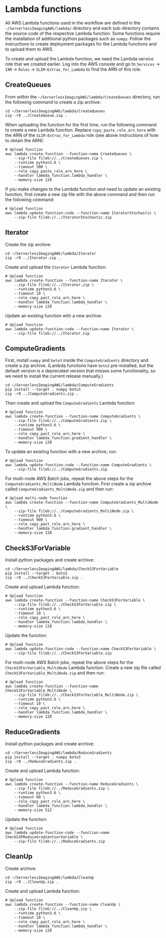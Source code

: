 # Lambda functions

All AWS Lambda functions used in the workflow are defined in the `~/ServerlessImagingAWS/lambda/` directory and each sub-directory contains the source code of the respective Lambda function. Some functions require the installation of additional python packages such as `numpy`. Follow the instructions to create deployment packages for the Lambda functions and to upload them to AWS.

To create and upload the Lambda function, we need the Lambda service role that we created earlier. Log into the AWS console and go to `Services` -> `IAM` -> `Roles` -> `SLIM-Extras_for_Lambda` to find the ARN of this role.


## CreateQueues

From within the `~/ServerlessImagingAWS/lambda/CreateQueues` directory, run the following command to create a zip archive:

```
cd ~/ServerlessImagingAWS/lambda/CreateQueues
zip -r9 ../CreateQueue.zip .
```

When uploading the function for the first time, run the following command to create a new Lambda function. Replace `copy_paste_role_arn_here` with the ARN of the `SLIM-Extras_for_Lambda` role (see above instructions of how to obtain the ARN):

```
# Upload function
aws lambda create-function --function-name CreateQueues \
    --zip-file fileb://../CreateQueues.zip \
    --runtime python3.6 \
    --timeout 300 \
    --role copy_paste_role_arn_here \
    --handler lambda_function.lambda_handler \
    --memory-size 128
```

If you make changes to the Lambda function and need to update an existing function, first create a new zip file with the above command and then run the following command:

```
# Upload function
aws lambda update-function-code --function-name IteratorStochastic \
    --zip-file fileb://../IteratorStochastic.zip
```


## Iterator

Create the zip archive:

```
cd ~/ServerlessImagingAWS/lambda/Iterator
zip -r9 ../Iterator.zip .
```

Create and upload the `Iterator` Lambda function:

```
# Upload function
aws lambda create-function --function-name Iterator \
    --zip-file fileb://../Iterator.zip \
    --runtime python3.6 \
    --timeout 10 \
    --role copy_past_role_arn_here \
    --handler lambda_function.lambda_handler \
    --memory-size 128
```

Update an existing function with a new archive:

```
# Upload function
aws lambda update-function-code --function-name Iterator \
    --zip-file fileb://../Iterator.zip
```

## ComputeGradients

First, install `numpy` and `boto3` inside the `ComputeGradients` directory and create a zip archive. (Lambda functions have `boto3` pre-installed, but the default version is a deprecated version that misses some functionality, so we need to install the current release manually.)

```
cd ~/ServerlessImagingAWS/lambda/ComputeGradients
pip install --target . numpy boto3
zip -r9 ../ComputeGradients.zip .
```

Then create and upload the `ComputeGradients` Lambda function:

```
# Upload function
aws lambda create-function --function-name ComputeGradients \
    --zip-file fileb://../ComputeGradients.zip \
    --runtime python3.6 \
    --timeout 900 \
    --role copy_past_role_arn_here \
    --handler lambda_function.gradient_handler \
    --memory-size 128
```

To update an existing function with a new archive, run:

```
# Upload function
aws lambda update-function-code --function-name ComputeGradients \
    --zip-file fileb://../ComputeGradients.zip
```

For multi-node AWS Batch jobs, repeat the above steps for the `ComputeGradients_MultiNode` Lambda function. First create a zip archive called `ComputeGradients_MultiNode.zip` and then run:

```
# Upload multi-node function
aws lambda create-function --function-name ComputeGradients_MultiNode \
    --zip-file fileb://../ComputeGradients_MultiNode.zip \
    --runtime python3.6 \
    --timeout 900 \
    --role copy_past_role_arn_here \
    --handler lambda_function.gradient_handler \
    --memory-size 128
```

## CheckS3ForVariable

Install python packages and create archive:

```
cd ~/ServerlessImagingAWS/lambda/CheckS3ForVariable
pip install --target . boto3
zip -r9 ../CheckS3ForVariable.zip .
```

Create and upload Lambda function:

```
# Upload function
aws lambda create-function --function-name CheckS3ForVariable \
    --zip-file fileb://../CheckS3ForVariable.zip \
    --runtime python3.6 \
    --timeout 10 \
    --role copy_past_role_arn_here \
    --handler lambda_function.lambda_handler \
    --memory-size 128
```

Update the function:

```
# Upload function
aws lambda update-function-code --function-name CheckS3ForVariable \
    --zip-file fileb://../CheckS3ForVariable.zip
```

For multi-node AWS Batch jobs, repeat the above steps for the `CheckS3ForVariable_MultiNode` Lambda function. Create a new zip file called `CheckS3ForVariable_MultiNode.zip` and then run:

```
# Upload function
aws lambda create-function --function-name CheckS3ForVariable_MultiNode \
    --zip-file fileb://../CheckS3ForVariable_MultiNode.zip \
    --runtime python3.6 \
    --timeout 10 \
    --role copy_past_role_arn_here \
    --handler lambda_function.lambda_handler \
    --memory-size 128
```

## ReduceGradients

Install python packages and create archive:

```
cd ~/ServerlessImagingAWS/lambda/ReduceGradients
pip install --target . numpy boto3
zip -r9 ../ReduceGradients.zip .
```

Create and upload Lambda function:

```
# Upload function
aws lambda create-function --function-name ReduceGradients \
    --zip-file fileb://../ReduceGradients.zip \
    --runtime python3.6 \
    --timeout 60 \
    --role copy_past_role_arn_here \
    --handler lambda_function.lambda_handler \
    --memory-size 512
```

Update the function:

```
# Upload function
aws lambda update-function-code --function-name CheckS3FReduceGradientsorVariable \
    --zip-file fileb://../ReduceGradients.zip
```

## CleanUp

Create archive:

```
cd ~/ServerlessImagingAWS/lambda/CleanUp
zip -r9 ../CleanUp.zip .
```

Create and upload Lambda function:

```
# Upload function
aws lambda create-function --function-name CleanUp \
    --zip-file fileb://../CleanUp.zip \
    --runtime python3.6 \
    --timeout 10 \
    --role copy_past_role_arn_here \
    --handler lambda_function.lambda_handler \
    --memory-size 128
```
